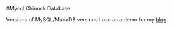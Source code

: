 #Mysql Chinook Database

Versions of MySQL/MariaDB versions I use as a demo for my [blog](http://msiman.ga).
